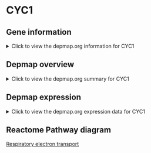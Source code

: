 <h1>CYC1</h1>

<h2>Gene information</h2>
<details>
  <summary>Click to view the depmap.org information for CYC1</summary>
  <iframe src="https://depmap.org/portal/gene/CYC1?tab=about" style="border:none;width:100%;height:800px"></iframe>
</details>

<h2>Depmap overview</h2>
<details>
  <summary>Click to view the depmap.org summary for CYC1</summary>
  <iframe src="https://depmap.org/portal/gene/CYC1?tab=overview" style="border:none;width:100%;height:800px"></iframe>
</details>

<h2>Depmap expression</h2>
<details>
  <summary>Click to view the depmap.org expression data for CYC1</summary>
  <iframe src="https://depmap.org/portal/gene/CYC1?tab=characterization" style="border:none;width:100%;height:800px"></iframe>
</details>



<h2>Reactome Pathway diagram</h2>
<a href="https://reactome.org/PathwayBrowser/#/R-HSA-611105" target="_BLANK">Respiratory electron transport</a>



